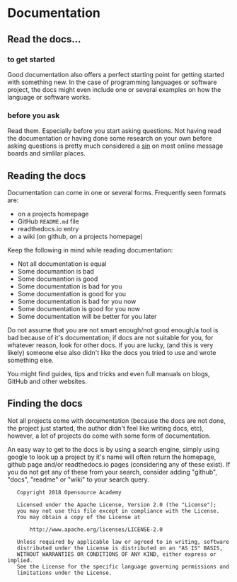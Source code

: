 # Documentation

## Read the docs...

### to get started
Good documentation also offers a perfect starting point for getting started with something new. In the case of programming languages or software project, the docs might even include one or several examples on how the language or software works.


### before you ask
Read them. Especially before you start asking questions.
Not having read the documentation or having done some research on your own before asking questions is pretty much considered a [sin](https://en.wikipedia.org/wiki/Sin) on most online message boards and simlilar places.

## Reading the docs
Documentation can come in one or several forms. Frequently seen formats are:
- on a projects homepage
- GitHub `README.md` file
- readthedocs.io entry
- a wiki (on github, on a projects homepage)

Keep the following in mind while reading documentation:

- Not all documentation is equal
- Some documantion is bad
- Some documantion is good
- Some documentation is bad for you
- Some documentation is good for you
- Some documentation is bad for you now
- Some documentation is good for you now
- Some documentation will be better for you later

Do not assume that you are not smart enough/not good enough/a tool is bad because of it's documentation; if docs are not suitable for you, for whatever reason, look for other docs. If you are lucky, (and this is very likely) someone else also didn't like the docs you tried to use and wrote something else.

You might find guides, tips and tricks and even full manuals on blogs, GitHub and other websites.

## Finding the docs
Not all projects come with documentation (because the docs are not done, the project just started, the author didn't feel like writing docs, etc), however, a lot of projects do come with some form of documentation.

An easy way to get to the docs is by using a search engine, simply using google to look up a project by it's name will often return the homepage, github page and/or readthedocs.io pages (considering any of these exist). If you do not get any of these from your search, consider adding "github", "docs", "readme" or "wiki" to your search query.

```
   Copyright 2018 Opensource Academy

   Licensed under the Apache License, Version 2.0 (the "License");
   you may not use this file except in compliance with the License.
   You may obtain a copy of the License at

       http://www.apache.org/licenses/LICENSE-2.0

   Unless required by applicable law or agreed to in writing, software
   distributed under the License is distributed on an "AS IS" BASIS,
   WITHOUT WARRANTIES OR CONDITIONS OF ANY KIND, either express or implied.
   See the License for the specific language governing permissions and
   limitations under the License.
```
